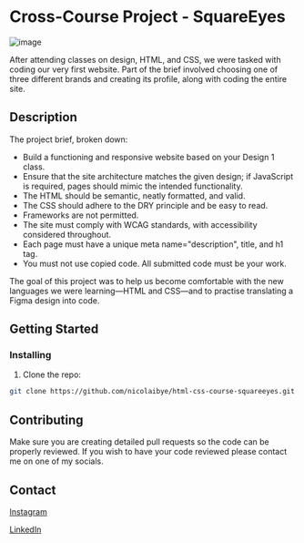 # Cross-Course Project - SquareEyes

![image](https://github.com/user-attachments/assets/e0859b1e-0eda-40eb-8c35-87ea3c1c0f86)


After attending classes on design, HTML, and CSS, we were tasked with coding our very first website. Part of the brief involved choosing one of three different brands and creating its profile, along with coding the entire site.

## Description

The project brief, broken down:

- Build a functioning and responsive website based on your Design 1 class.
- Ensure that the site architecture matches the given design; if JavaScript is required, pages should mimic the intended functionality.
- The HTML should be semantic, neatly formatted, and valid.
- The CSS should adhere to the DRY principle and be easy to read.
- Frameworks are not permitted.
- The site must comply with WCAG standards, with accessibility considered throughout.
- Each page must have a unique meta name="description", title, and h1 tag.
- You must not use copied code. All submitted code must be your work.

The goal of this project was to help us become comfortable with the new languages we were learning—HTML and CSS—and to practise translating a Figma design into code.

## Getting Started

### Installing

1. Clone the repo:

```bash
git clone https://github.com/nicolaibye/html-css-course-squareeyes.git
```

## Contributing

Make sure you are creating detailed pull requests so the code can be properly reviewed.
If you wish to have your code reviewed please contact me on one of my socials.

## Contact

[Instagram](www.twitter.com)

[LinkedIn](https://www.instagram.com/nicolai_designs/)

